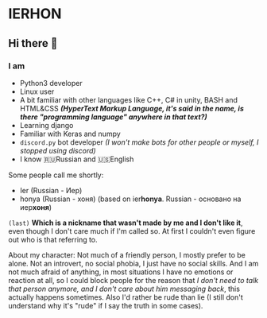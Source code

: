# IERHON
## Hi there 👋
### I am
- Python3 developer
- Linux user
- A bit familiar with other languages like C++, C# in unity, BASH and HTML&CSS ***(HyperText Markup Language, it's said in the name, is there "programming language" anywhere in that text?)***
- Learning django
- Familiar with Keras and numpy
- `discord.py` bot developer *(I won't make bots for other people or myself, I stopped using discord)*
- I know 🇷🇺Russian and 🇺🇸English

Some people call me shortly: 
- Ier (Russian - Иер)
- honya (Russian - хоня) (based on ier**honya**. Russian - основано на иер**хоня**)

`(last)` **Which is a nickname that wasn't made by me and I don't like it**, even though I don't care much if I'm called so. At first I couldn't even figure out who is that referring to.

About my character: Not much of a friendly person, I mostly prefer to be alone. Not an introvert, no social phobia, I just have no social skills. And I am not much afraid of anything, in most situations I have no emotions or reaction at all, so I could block people for the reason that *I don't need to talk that person anymore, and I don't care about him messaging back*, this actually happens sometimes. Also I'd rather be rude than lie (I still don't understand why it's "rude" if I say the truth in some cases).
